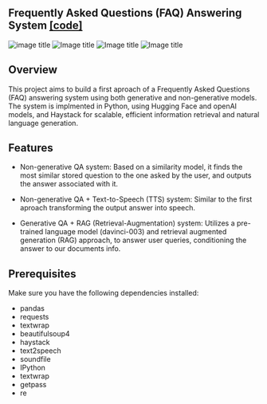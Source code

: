 ## Frequently Asked Questions (FAQ) Answering System [[code]](https://github.com/AlejandroSalme/GenerativeAI/blob/master/FAQ_Answering_System/FAQ_Answering_System.ipynb) 

![image title](https://img.shields.io/badge/Python-3.9-purple.svg) ![Image title](https://img.shields.io/badge/Haystack-1.22.0-green.svg) ![Image title](https://img.shields.io/badge/BeautifulSoup-4.12.2-blue.svg) ![Image title](https://img.shields.io/badge/Pandas-2.1.1-red.svg)  

## Overview
This project aims to build a first aproach of a Frequently Asked Questions (FAQ) answering system using both generative and non-generative models. The system is implmented in Python, using Hugging Face and openAI models, and Haystack for scalable, efficient information retrieval and natural language generation.

## Features

- Non-generative QA system: Based on a similarity model, it finds the most similar stored question to the one asked by the user, and outputs the answer associated with it.

- Non-generative QA + Text-to-Speech (TTS) system: Similar to the first aproach transforming the output answer into speech.

- Generative QA + RAG (Retrieval-Augmentation) system: Utilizes a pre-trained language model (davinci-003) and retrieval augmented generation (RAG) approach, to answer user queries, conditioning the answer to our documents info.


## Prerequisites

Make sure you have the following dependencies installed:

- pandas
- requests
- textwrap
- beautifulsoup4
- haystack
- text2speech
- soundfile
- IPython
- textwrap
- getpass
- re